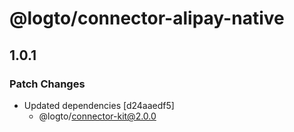 # @logto/connector-alipay-native

## 1.0.1

### Patch Changes

- Updated dependencies [d24aaedf5]
  - @logto/connector-kit@2.0.0
